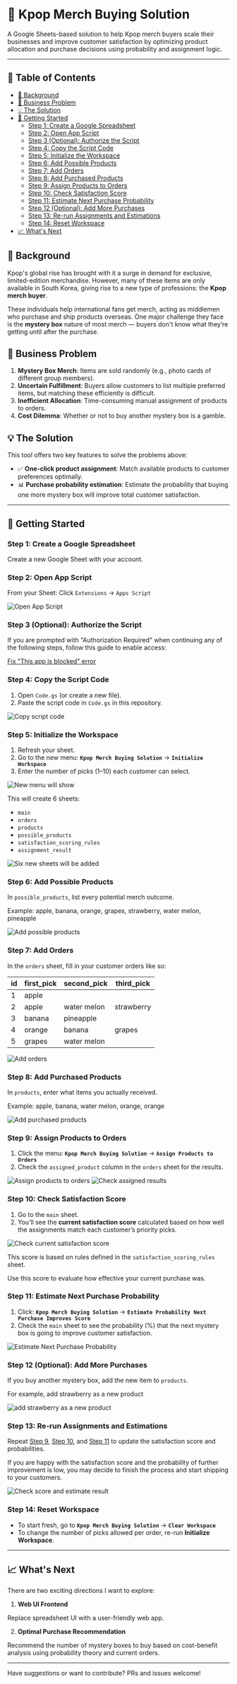 # 🎤​ Kpop Merch Buying Solution

A Google Sheets-based solution to help Kpop merch buyers scale their businesses and improve customer satisfaction by optimizing product allocation and purchase decisions using probability and assignment logic.

---

## 📌 Table of Contents

- [📖 Background](#-background)
- [🚨 Business Problem](#-business-problem)
- [💡 The Solution](#-the-solution)
- [🚀 Getting Started](#-getting-started)
  - [Step 1: Create a Google Spreadsheet](#step-1-create-a-google-spreadsheet)
  - [Step 2: Open App Script](#step-2-open-app-script)
  - [Step 3 (Optional): Authorize the Script](#step-3-optional-authorize-the-script)
  - [Step 4: Copy the Script Code](#step-4-copy-the-script-code)
  - [Step 5: Initialize the Workspace](#step-5-initialize-the-workspace)
  - [Step 6: Add Possible Products](#step-6-add-possible-products)
  - [Step 7: Add Orders](#step-7-add-orders)
  - [Step 8: Add Purchased Products](#step-8-add-purchased-products)
  - [Step 9: Assign Products to Orders](#step-9-assign-products-to-orders)
  - [Step 10: Check Satisfaction Score](#step-10-check-satisfaction-score)
  - [Step 11: Estimate Next Purchase Probability](#step-11-estimate-next-purchase-probability)
  - [Step 12 (Optional): Add More Purchases](#step-12-optional-add-more-purchases)
  - [Step 13: Re-run Assignments and Estimations](#step-13-re-run-assignments-and-estimations)
  - [Step 14: Reset Workspace](#step-14-reset-workspace)
- [📈 What's Next](#-whats-next)

## 📖 Background

Kpop's global rise has brought with it a surge in demand for exclusive, limited-edition merchandise. However, many of these items are only available in South Korea, giving rise to a new type of professions: the **Kpop merch buyer**.

These individuals help international fans get merch, acting as middlemen who purchase and ship products overseas. One major challenge they face is the **mystery box** nature of most merch — buyers don't know what they’re getting until after the purchase.

## 🚨 Business Problem

1. **Mystery Box Merch**: Items are sold randomly (e.g., photo cards of different group members).
2. **Uncertain Fulfillment**: Buyers allow customers to list multiple preferred items, but matching these efficiently is difficult.
3. **Inefficient Allocation**: Time-consuming manual assignment of products to orders.
4. **Cost Dilemma**: Whether or not to buy another mystery box is a gamble.

## 💡 The Solution

This tool offers two key features to solve the problems above:

- ✅ **One-click product assignment**: Match available products to customer preferences optimally.
- 📊 **Purchase probability estimation**: Estimate the probability that buying one more mystery box will improve total customer satisfaction.

---

## 🚀 Getting Started

### Step 1: Create a Google Spreadsheet

Create a new Google Sheet with your account.

### Step 2: Open App Script

From your Sheet: Click `Extensions` → `Apps Script`

![Open App Script](assets/images/open-app-script.png)

### Step 3 (Optional): Authorize the Script

If you are prompted with "Authorization Required" when continuing any of the following steps, follow this guide to enable access:

[Fix "This app is blocked" error](https://web.archive.org/web/20230207010146/https://aimanfikri.com/2022/05/09/this-app-is-blocked-error-on-google-apps-script-solution/)

### Step 4: Copy the Script Code

1. Open `Code.gs` (or create a new file).
2. Paste the script code in `Code.gs` in this repository.

![Copy script code](assets/images/copy-script-code.png)

### Step 5: Initialize the Workspace

1. Refresh your sheet.
2. Go to the new menu: **`Kpop Merch Buying Solution`** → **`Initialize Workspace`**
3. Enter the number of picks (1–10) each customer can select.

![New menu will show](assets/images/new-menu.png)

This will create 6 sheets:

- `main`
- `orders`
- `products`
- `possible_products`
- `satisfaction_scoring_rules`
- `assignment_result`

![Six new sheets will be added](assets/images/six-sheets.png)

### Step 6: Add Possible Products

In `possible_products`, list every potential merch outcome.

Example: apple, banana, orange, grapes, strawberry, water melon, pineapple

![Add possible products](assets/images/add-possible-products.png)

### Step 7: Add Orders

In the `orders` sheet, fill in your customer orders like so:

| id | first_pick | second_pick  | third_pick  |
|----|------------|--------------|-------------|
| 1  | apple      |              |             |
| 2  | apple      | water melon  | strawberry  |
| 3  | banana     | pineapple    |             |
| 4  | orange     | banana       | grapes      |
| 5  | grapes     | water melon  |             |

![Add orders](assets/images/add-orders.png)

### Step 8: Add Purchased Products

In `products`, enter what items you actually received.

Example: apple, banana, water melon, orange, orange

![Add purchased products](assets/images/add-purchased-products.png)

### Step 9: Assign Products to Orders

1. Click the menu: **`Kpop Merch Buying Solution`** → **`Assign Products to Orders`**
2. Check the `assigned_product` column in the `orders` sheet for the results.

![Assign products to orders](assets/images/assign-products-to-orders.png)
![Check assigned results](assets/images/assigned-product-result.png)

### Step 10: Check Satisfaction Score

1. Go to the `main` sheet.
2. You’ll see the **current satisfaction score** calculated based on how well the assignments match each customer’s priority picks.

![Check current satisfaction score](assets/images/check-current-satisfaction-score.png)

This score is based on rules defined in the `satisfaction_scoring_rules` sheet.

Use this score to evaluate how effective your current purchase was.

### Step 11: Estimate Next Purchase Probability

1. Click: **`Kpop Merch Buying Solution`** → **`Estimate Probability Next Purchase Improves Score`**
2. Check the `main` sheet to see the probability (%) that the next mystery box is going to improve customer satisfaction.

![Estimate Next Purchase Probability](assets/images/estimate-next-purchase-probability.png)

### Step 12 (Optional): Add More Purchases

If you buy another mystery box, add the new item to `products`.

For example, add strawberry as a new product

![add strawberry as a new product](assets/images/add-strawberry.png)

### Step 13: Re-run Assignments and Estimations

Repeat [Step 9](#step-9-assign-products-to-orders), [Step 10](#step-10-check-satisfaction-score), and [Step 11](#step-11-estimate-next-purchase-probability) to update the satisfaction score and probabilities.

If you are happy with the satisfaction score and the probability of further improvement is low, you may decide to finish the process and start shipping to your customers.

![Check score and estimate result](assets/images/score-and-estimate.png)

### Step 14: Reset Workspace

- To start fresh, go to **`Kpop Merch Buying Solution`** → **`Clear Workspace`**
- To change the number of picks allowed per order, re-run **Initialize Workspace**.

---

## 📈 What's Next

There are two exciting directions I want to explore:

1. **Web UI Frontend**

Replace spreadsheet UI with a user-friendly web app.

2. **Optimal Purchase Recommendation**
  
Recommend the number of mystery boxes to buy based on cost-benefit analysis using probability theory and current orders.

---

Have suggestions or want to contribute? PRs and issues welcome!

